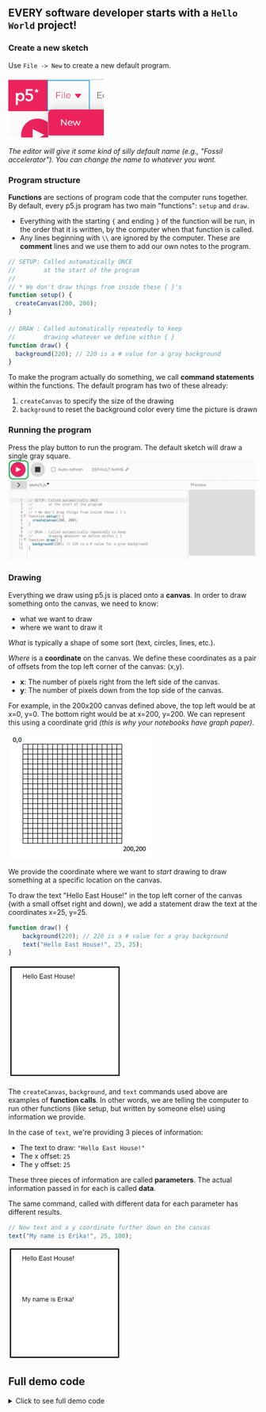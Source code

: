 ## EVERY software developer starts with a `Hello World` project!

### Create a new sketch

Use `File -> New` to create a new default program.

![New Sketch](images\NewSketch.png)

*The editor will give it some kind of silly default name (e.g., "Fossil accelerator"). You can change the name to whatever you want.*

### Program structure
**Functions** are sections of program code that the computer runs together. By default, every p5.js program has two main "functions": `setup` and `draw`.
- Everything with the starting `{` and ending `}` of the function will be run, in the order that it is written, by the computer when that function is called.
- Any lines beginning with `\\` are ignored by the computer. These are **comment** lines and we use them to add our own notes to the program.


```javascript
// SETUP: Called automatically ONCE 
//        at the start of the program
//
// * We don't draw things from inside these { }'s
function setup() {
  createCanvas(200, 200);
}

// DRAW : Called automatically repeatedly to keep
//        drawing whatever we define within { }
function draw() {
  background(220); // 220 is a # value for a gray background
}

 ```
 
To make the program actually do something, we call **command statements** within the functions. The default program has two of these already:
1. `createCanvas` to specify the size of the drawing
2. `background` to reset the background color every time the picture is drawn
 
### Running the program
Press the play button to run the program. The default sketch will draw a single gray square.
![Run Program](images\RunProgram.png)

### Drawing
Everything we draw using p5.js is placed onto a **canvas**. In order to draw something onto the canvas, we need to know:
- what we want to draw
- where we want to draw it

*What* is typically a shape of some sort (text, circles, lines, etc.).

*Where* is a **coordinate** on the canvas. We define these coordinates as a pair of offsets from the top left corner of the canvas: (x,y).
- **x**: The number of pixels right from the left side of the canvas.
- **y**: The number of pixels down from the top side of the canvas.

For example, in the 200x200 canvas defined above, the top left would be at x=0, y=0. The bottom right would be at x=200, y=200. We can represent this using a coordinate grid *(this is why your notebooks have graph paper)*.

![Sample canvas](images/canvas200_200.PNG)

We provide the coordinate where we want to *start* drawing to draw something at a specific location on the canvas.

To draw the text "Hello East House!" in the top left corner of the canvas (with a small offset right and down), we add a statement draw the text at the coordinates x=25, y=25.

```javascript
function draw() {
    background(220); // 220 is a # value for a gray background
    text("Hello East House!", 25, 25);
}
```

![Hello East House](images/HelloEH.PNG)

The `createCanvas`, `background`, and `text` commands used above are examples of **function calls**. In other words, we are telling the computer to run other functions (like setup, but written by someone else) using information we provide.

In the case of `text`, we're providing 3 pieces of information:
- The text to draw: `"Hello East House!"`
- The x offset: `25`
- The y offset: `25`

These three pieces of information are called **parameters**. The actual information passed in for each is called **data**.

The same command, called with different data for each parameter has different results.
```javascript
// New text and a y coordinate further down on the canvas
text("My name is Erika!", 25, 100); 
```

![My name is...](images/MyNameIs.PNG)

## Full demo code
<details>
    <summary>Click to see full demo code</summary>
    
```javascript
// SETUP: Called automatically ONCE 
//        at the start of the program
//
// * We don't draw things from inside these { }'s
function setup() {
  createCanvas(200, 200);
}

// DRAW : Called automatically repeatedly to keep
//        drawing whatever we define within { }
function draw() {
  background(220); // 220 is a # value for a gray background
  text("Hello East House!", 25, 25);

  // New text and a y coordinate further down on the canvas
  text("My name is Erika!", 25, 100); 
}```
</details>

## Things to try!
- [ ] Change the text to have your name
- [ ] Use a different background color
    - See <a href="https://www.w3schools.com/colors/colors_names.asp" target="_blank">https://www.w3schools.com/colors/colors_names.asp</a> for the possible color names.
- [ ] Add new text somewhere else on the canvas
